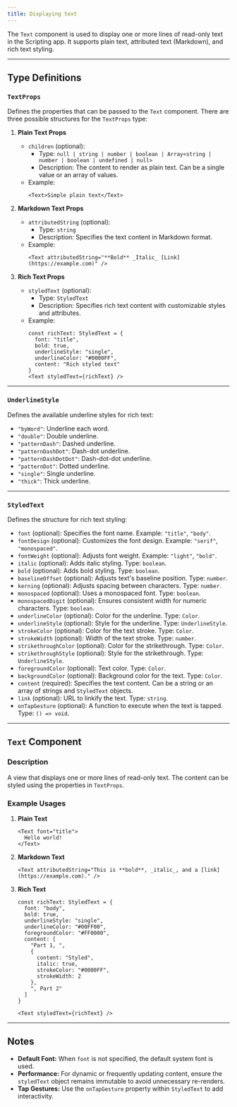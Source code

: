```yaml
---
title: Displaying text
---
```

The `Text` component is used to display one or more lines of read-only text in the Scripting app. It supports plain text, attributed text (Markdown), and rich text styling.

---

## **Type Definitions**

### `TextProps`
Defines the properties that can be passed to the `Text` component. There are three possible structures for the `TextProps` type:

1. **Plain Text Props**
   - `children` (optional): 
     - Type: `null | string | number | boolean | Array<string | number | boolean | undefined | null>`
     - Description: The content to render as plain text. Can be a single value or an array of values.
   - Example:
     ```tsx
     <Text>Simple plain text</Text>
     ```

2. **Markdown Text Props**
   - `attributedString` (optional): 
     - Type: `string`
     - Description: Specifies the text content in Markdown format.
   - Example:
     ```tsx
     <Text attributedString="**Bold** _Italic_ [Link](https://example.com)" />
     ```

3. **Rich Text Props**
   - `styledText` (optional): 
     - Type: `StyledText`
     - Description: Specifies rich text content with customizable styles and attributes.
   - Example:
     ```tsx
     const richText: StyledText = {
       font: "title",
       bold: true,
       underlineStyle: "single",
       underlineColor: "#0000FF",
       content: "Rich styled text"
     }
     <Text styledText={richText} />
     ```

---

### `UnderlineStyle`
Defines the available underline styles for rich text:
- `"byWord"`: Underline each word.
- `"double"`: Double underline.
- `"patternDash"`: Dashed underline.
- `"patternDashDot"`: Dash-dot underline.
- `"patternDashDotDot"`: Dash-dot-dot underline.
- `"patternDot"`: Dotted underline.
- `"single"`: Single underline.
- `"thick"`: Thick underline.

---

### `StyledText`
Defines the structure for rich text styling:
- `font` (optional): Specifies the font name. Example: `"title"`, `"body"`.
- `fontDesign` (optional): Customizes the font design. Example: `"serif"`, `"monospaced"`.
- `fontWeight` (optional): Adjusts font weight. Example: `"light"`, `"bold"`.
- `italic` (optional): Adds italic styling. Type: `boolean`.
- `bold` (optional): Adds bold styling. Type: `boolean`.
- `baselineOffset` (optional): Adjusts text's baseline position. Type: `number`.
- `kerning` (optional): Adjusts spacing between characters. Type: `number`.
- `monospaced` (optional): Uses a monospaced font. Type: `boolean`.
- `monospacedDigit` (optional): Ensures consistent width for numeric characters. Type: `boolean`.
- `underlineColor` (optional): Color for the underline. Type: `Color`.
- `underlineStyle` (optional): Style for the underline. Type: `UnderlineStyle`.
- `strokeColor` (optional): Color for the text stroke. Type: `Color`.
- `strokeWidth` (optional): Width of the text stroke. Type: `number`.
- `strikethroughColor` (optional): Color for the strikethrough. Type: `Color`.
- `strikethroughStyle` (optional): Style for the strikethrough. Type: `UnderlineStyle`.
- `foregroundColor` (optional): Text color. Type: `Color`.
- `backgroundColor` (optional): Background color for the text. Type: `Color`.
- `content` (required): Specifies the text content. Can be a string or an array of strings and `StyledText` objects.
- `link` (optional): URL to linkify the text. Type: `string`.
- `onTapGesture` (optional): A function to execute when the text is tapped. Type: `() => void`.

---

## **`Text` Component**

### **Description**
A view that displays one or more lines of read-only text. The content can be styled using the properties in `TextProps`.

### **Example Usages**

1. **Plain Text**
   ```tsx
   <Text font="title">
     Hello world!
   </Text>
   ```

2. **Markdown Text**
   ```tsx
   <Text attributedString="This is **bold**, _italic_, and a [link](https://example.com)." />
   ```

3. **Rich Text**
   ```tsx
   const richText: StyledText = {
     font: "body",
     bold: true,
     underlineStyle: "single",
     underlineColor: "#00FF00",
     foregroundColor: "#FF0000",
     content: [
       "Part 1, ",
       {
         content: "Styled",
         italic: true,
         strokeColor: "#0000FF",
         strokeWidth: 2
       },
       ", Part 2"
     ]
   }

   <Text styledText={richText} />
   ```

---

## Notes
- **Default Font:** When `font` is not specified, the default system font is used.
- **Performance:** For dynamic or frequently updating content, ensure the `styledText` object remains immutable to avoid unnecessary re-renders.
- **Tap Gestures:** Use the `onTapGesture` property within `StyledText` to add interactivity.
